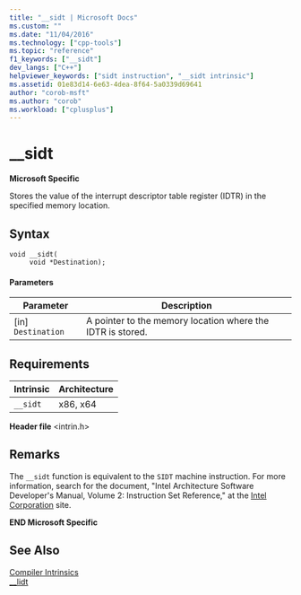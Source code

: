 ```yaml
---
title: "__sidt | Microsoft Docs"
ms.custom: ""
ms.date: "11/04/2016"
ms.technology: ["cpp-tools"]
ms.topic: "reference"
f1_keywords: ["__sidt"]
dev_langs: ["C++"]
helpviewer_keywords: ["sidt instruction", "__sidt intrinsic"]
ms.assetid: 01e83d14-6e63-4dea-8f64-5a0339d69641
author: "corob-msft"
ms.author: "corob"
ms.workload: ["cplusplus"]
---
```

# __sidt
**Microsoft Specific**  
  
 Stores the value of the interrupt descriptor table register (IDTR) in the specified memory location.  
  
## Syntax  
  
```  
void __sidt(  
     void *Destination);  
```  
  
#### Parameters  
  
|Parameter|Description|  
|---------------|-----------------|  
|[in] `Destination`|A pointer to the memory location where the IDTR is stored.|  
  
## Requirements  
  
|Intrinsic|Architecture|  
|---------------|------------------|  
|`__sidt`|x86, x64|  
  
 **Header file** \<intrin.h>  
  
## Remarks  
 The `__sidt` function is equivalent to the `SIDT` machine instruction. For more information, search for the document, "Intel Architecture Software Developer's Manual, Volume 2: Instruction Set Reference," at the [Intel Corporation](http://go.microsoft.com/fwlink/p/?linkid=127) site.  
  
**END Microsoft Specific**  
  
## See Also  
 [Compiler Intrinsics](../intrinsics/compiler-intrinsics.md)   
 [__lidt](../intrinsics/lidt.md)